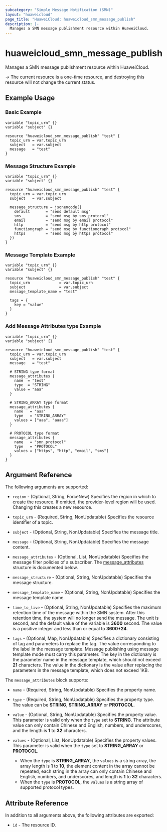 ```yaml
---
subcategory: "Simple Message Notification (SMN)"
layout: "huaweicloud"
page_title: "HuaweiCloud: huaweicloud_smn_message_publish"
description: |-
  Manages a SMN message publishment resource within HuaweiCloud.
---
```


# huaweicloud_smn_message_publish

Manages a SMN message publishment resource within HuaweiCloud.

-> The current resource is a one-time resource, and destroying this resource will not change the current status.

## Example Usage

### Basic Example

```hcl
variable "topic_urn" {}
variable "subject" {}

resource "huaweicloud_smn_message_publish" "test" {
  topic_urn = var.topic_urn
  subject   = var.subject
  message   = "test"
}
```

### Message Structure Example

```hcl
variable "topic_urn" {}
variable "subject" {}

resource "huaweicloud_smn_message_publish" "test" {
  topic_urn = var.topic_urn
  subject   = var.subject

  message_structure = jsonencode({
    default       = "send default msg"
    sms           = "send msg by sms protocol"
    email         = "send msg by email protocol"
    http          = "send msg by http protocol"
    functiongraph = "send msg by functiongraph protocol"
    https         = "send msg by https protocol"
  })
}
```

### Message Template Example

```hcl
variable "topic_urn" {}
variable "subject" {}

resource "huaweicloud_smn_message_publish" "test" {
  topic_urn             = var.topic_urn
  subject               = var.subject
  message_template_name = "test"

  tags = {
    key = "value"
  }
}
```

### Add Message Attributes type Example

```hcl
variable "topic_urn" {}
variable "subject" {}

resource "huaweicloud_smn_message_publish" "test" {
  topic_urn = var.topic_urn
  subject   = var.subject
  message   = "test"

  # STRING type format
  message_attributes {
    name  = "test"
    type  = "STRING"
    value = "aaa"
  }

  # STRING_ARRAY type format
  message_attributes {
    name   = "aaa"
    type   = "STRING_ARRAY"
    values = ["aaa", "aaaa"]
  }

  # PROTOCOL type format
  message_attributes {
    name   = "smn_protocol"
    type   = "PROTOCOL"
    values = ["https", "http", "email", "sms"]
  }
}
```

## Argument Reference

The following arguments are supported:

* `region` - (Optional, String, ForceNew) Specifies the region in which to create the resource.
  If omitted, the provider-level region will be used.
  Changing this creates a new resource.

* `topic_urn` - (Required, String, NonUpdatable) Specifies the resource identifier of a topic.

* `subject` - (Optional, String, NonUpdatable) Specifies the message title.

* `message` - (Optional, String, NonUpdatable) Specifies the message content.

* `message_attributes` - (Optional, List, NonUpdatable) Specifies the message filter policies of a subscriber.
  The [message_attributes](#smn_message_attributes) structure is documented below.

* `message_structure` - (Optional, String, NonUpdatable) Specifies the message structure.

* `message_template_name` - (Optional, String, NonUpdatable) Specifies the message template name.

* `time_to_live` - (Optional, String, NonUpdatable) Specifies the maximum retention time of the message within the SMN system.
  After this retention time, the system will no longer send the message. The unit is second, and the default value
  of the variable is **3600** second. The value is a positive integer and less than or equal to **3600*24**.

* `tags` - (Optional, Map, NonUpdatable) Specifies a dictionary consisting of tag and parameters to replace the tag.
  The value corresponding to the label in the message template. Message publishing using message template mode must
  carry this parameter. The key in the dictionary is the parameter name in the message template, which should not
  exceed **21** characters. The value in the dictionary is the value after replacing the parameters in the message
  template, which does not exceed 1KB.

<a name="smn_message_attributes"></a>
The `message_attributes` block supports:

* `name` - (Required, String, NonUpdatable) Specifies the property name.

* `type` - (Required, String, NonUpdatable) Specifies the property type.
  The value can be **STRING**, **STRING_ARRAY** or **PROTOCOL**.

* `value` - (Optional, String, NonUpdatable) Specifies the property value.
  This parameter is valid only when the `type` set to **STRING**. The attribute value can only contain Chinese
  and English, numbers, and underscores, and the length is **1** to **32** characters.

* `values` - (Optional, List, NonUpdatable) Specifies the property values.
  This parameter is valid when the `type` set to **STRING_ARRAY** or **PROTOCOL**.
  + When the `type` is **STRING_ARRAY**, the `values` is a string array, the array length is
    **1** to **10**, the element content in the array cannot be repeated, each string in the array can only contain
    Chinese and English, numbers, and underscores, and length is **1** to **32** characters.
  + When the `type` is **PROTOCOL**, the `values` is a string array of supported protocol types.

## Attribute Reference

In addition to all arguments above, the following attributes are exported:

* `id` - The resource ID.
